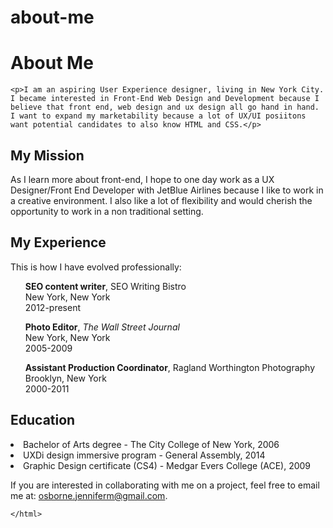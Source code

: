 about-me
========
<head>
	<title><h1>About Jennifer Osborne</h1></title>

</head>

<body> 
	<h1>About Me</h1>

	<p>I am an aspiring User Experience designer, living in New York City. I became interested in Front-End Web Design and Development because I believe that front end, web design and ux design all go hand in hand.  I want to expand my marketability because a lot of UX/UI posiitons want potential candidates to also know HTML and CSS.</p>

<h2>My Mission</h2>
<p>As I learn more about front-end, I hope to one day work as a UX Designer/Front End Developer with JetBlue Airlines because I like to work in a creative environment.  I also like a lot of flexibility and would cherish the opportunity to work in a non traditional setting.</p>

<h2>My Experience</h2>
<p>This is how I have evolved professionally:</p>

<ul><strong>SEO content writer</strong>, SEO Writing Bistro <br>New York, New York</br> 2012-present</ul>
<ul><strong>Photo Editor</strong>, <em>The Wall Street Journal</em> <br>New York, New York</br> 2005-2009</ul>
<ul><strong>Assistant Production Coordinator</strong>, Ragland Worthington Photography <br>Brooklyn, New York</br> 2000-2011</ul>

<h2>Education</h2>

<li>Bachelor of Arts degree - The City College of New York, 2006</li>
<li>UXDi design immersive program - General Assembly, 2014</li>
<li>Graphic Design certificate (CS4) - Medgar Evers College (ACE), 2009
 </li>


<p>If you are interested in collaborating with me on a project, feel free to email me at: <a href="mailto:osborne.jenniferm@gmail.com">osborne.jenniferm@gmail.com</a>.<br>
</p>

</body>

	</html>
